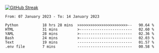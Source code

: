 [![GitHub Streak](https://streak-stats.demolab.com?user=renren-017&theme=sea&hide_border=true&background=DD272700)](https://git.io/streak-stats)

<!--START_SECTION:waka-->

```text
From: 07 January 2023 - To: 14 January 2023

Python           18 hrs 28 mins  >>>>>>>>>>>>>>>>>>>>>>>--   90.64 %
HTML             31 mins         >------------------------   02.60 %
YAML             28 mins         >------------------------   02.36 %
Bash             24 mins         >------------------------   02.03 %
Text             19 mins         -------------------------   01.57 %
.env file        7 mins          -------------------------   00.58 %
```

<!--END_SECTION:waka-->
